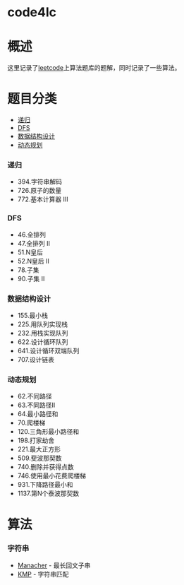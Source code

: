 # code4lc

# 概述

这里记录了[leetcode](https://leetcode.cn)上算法题库的题解，同时记录了一些算法。

# 题目分类
- [递归](#递归)
- [DFS](#DFS)
- [数据结构设计](#数据结构设计)
- [动态规划](#动态规划)

### 递归

- 394.字符串解码
- 726.原子的数量
- 772.基本计算器 III

### DFS

- 46.全排列
- 47.全排列 II
- 51.N皇后
- 52.N皇后 II
- 78.子集
- 90.子集 II

### 数据结构设计

- 155.最小栈
- 225.用队列实现栈
- 232.用栈实现队列
- 622.设计循环队列
- 641.设计循环双端队列
- 707.设计链表

### 动态规划

- 62.不同路径
- 63.不同路径II
- 64.最小路径和
- 70.爬楼梯
- 120.三角形最小路径和
- 198.打家劫舍
- 221.最大正方形
- 509.斐波那契数
- 740.删除并获得点数
- 746.使用最小花费爬楼梯
- 931.下降路径最小和
- 1137.第N个泰波那契数

# 算法

### 字符串

* [Manacher](./src/com/lynx/algorithm/string/Manacher.java) - 最长回文子串
* [KMP](./src/com/lynx/algorithm/string/Kmp.java) - 字符串匹配
